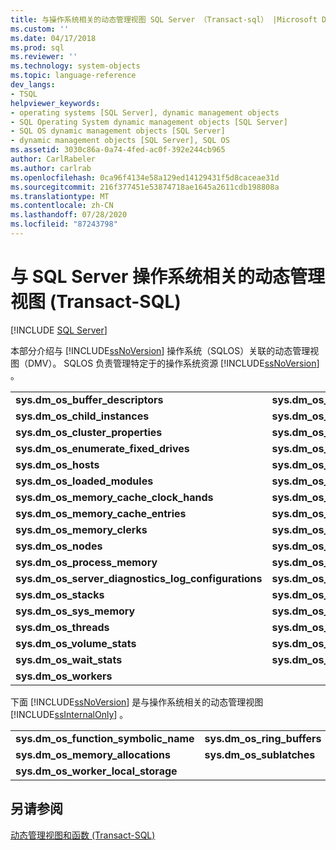 ```yaml
---
title: 与操作系统相关的动态管理视图 SQL Server （Transact-sql） |Microsoft Docs
ms.custom: ''
ms.date: 04/17/2018
ms.prod: sql
ms.reviewer: ''
ms.technology: system-objects
ms.topic: language-reference
dev_langs:
- TSQL
helpviewer_keywords:
- operating systems [SQL Server], dynamic management objects
- SQL Operating System dynamic management objects [SQL Server]
- SQL OS dynamic management objects [SQL Server]
- dynamic management objects [SQL Server], SQL OS
ms.assetid: 3030c86a-0a74-4fed-ac0f-392e244cb965
author: CarlRabeler
ms.author: carlrab
ms.openlocfilehash: 0ca96f4134e58a129ed14129431f5d8caceae31d
ms.sourcegitcommit: 216f377451e53874718ae1645a2611cdb198808a
ms.translationtype: MT
ms.contentlocale: zh-CN
ms.lasthandoff: 07/28/2020
ms.locfileid: "87243798"
---
```

# <a name="sql-server-operating-system-related-dynamic-management-views-transact-sql"></a>与 SQL Server 操作系统相关的动态管理视图 (Transact-SQL)
[!INCLUDE [SQL Server](../../includes/applies-to-version/sqlserver.md)]

本部分介绍与 [!INCLUDE[ssNoVersion](../../includes/ssnoversion-md.md)] 操作系统（SQLOS）关联的动态管理视图（DMV）。 SQLOS 负责管理特定于的操作系统资源 [!INCLUDE[ssNoVersion](../../includes/ssnoversion-md.md)] 。


|  |  |
|---------|---------|
|**sys.dm_os_buffer_descriptors** | **sys.dm_os_buffer_pool_extension_configuration**|
|**sys.dm_os_child_instances** | **sys.dm_os_cluster_nodes** |
|**sys.dm_os_cluster_properties** | **sys.dm_os_dispatcher_pools** |
|**sys.dm_os_enumerate_fixed_drives** | **sys.dm_os_host_info** |
|**sys.dm_os_hosts** | **sys.dm_os_latch_stats** |
|**sys.dm_os_loaded_modules** |**sys.dm_os_memory_brokers**|
|**sys.dm_os_memory_cache_clock_hands**|**sys.dm_os_memory_cache_counters** |
|**sys.dm_os_memory_cache_entries**|**sys.dm_os_memory_cache_hash_tables**|
|**sys.dm_os_memory_clerks**|**sys.dm_os_memory_nodes**|
|**sys.dm_os_nodes**|**sys.dm_os_performance_counters**|
|**sys.dm_os_process_memory**|**sys.dm_os_schedulers**|
|**sys.dm_os_server_diagnostics_log_configurations**|**sys.dm_os_spinlock_stats** |
|**sys.dm_os_stacks**|**sys.dm_os_sys_info**|
|**sys.dm_os_sys_memory**|**sys.dm_os_tasks**|
|**sys.dm_os_threads** |**sys.dm_os_virtual_address_dump**|
|**sys.dm_os_volume_stats**|**sys.dm_os_waiting_tasks**|
|**sys.dm_os_wait_stats**|**sys.dm_os_windows_info**|
|**sys.dm_os_workers** ||








 下面 [!INCLUDE[ssNoVersion](../../includes/ssnoversion-md.md)] 是与操作系统相关的动态管理视图 [!INCLUDE[ssInternalOnly](../../includes/ssinternalonly-md.md)] 。  
  
|||  
|-|-|  
|**sys.dm_os_function_symbolic_name**|**sys.dm_os_ring_buffers**|  
|**sys.dm_os_memory_allocations**|**sys.dm_os_sublatches**|  
|**sys.dm_os_worker_local_storage**||  
  
## <a name="see-also"></a>另请参阅  
 [动态管理视图和函数 (Transact-SQL)](~/relational-databases/system-dynamic-management-views/system-dynamic-management-views.md)  
  
  

